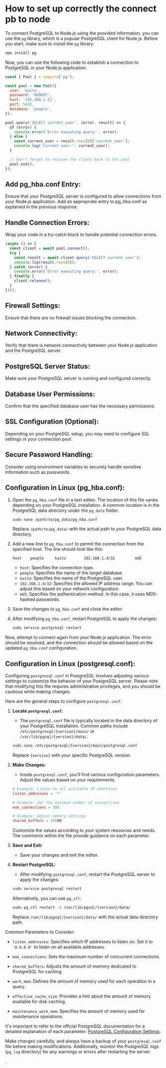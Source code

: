 # How to set up correctly the connect pb to node

To connect PostgreSQL to Node.js using the provided information, you can use the `pg` library, which is a popular PostgreSQL client for Node.js. Before you start, make sure to install the `pg` library:

```bash
npm install pg
```

Now, you can use the following code to establish a connection to PostgreSQL in your Node.js application:

```javascript
const { Pool } = require('pg');

const pool = new Pool({
  user: 'kaito',
  password: '060697',
  host: '192.168.1.21',
  port: 5432,
  database: 'people',
});

pool.query('SELECT current_user', (error, result) => {
  if (error) {
    console.error('Error executing query:', error);
  } else {
    const current_user = result.rows[0]['current_user'];
    console.log('Current user:', current_user);
  }

  // Don't forget to release the client back to the pool
  pool.end();
});
```

## Add pg_hba.conf Entry:

Ensure that your PostgreSQL server is configured to allow connections from your Node.js application. Add an appropriate entry to pg_hba.conf as explained in the previous response.

## Handle Connection Errors:

Wrap your code in a try-catch block to handle potential connection errors.

```javascript
(async () => {
  const client = await pool.connect();
  try {
    const result = await client.query('SELECT current_user');
    console.log(result.rows[0]);
  } catch (error) {
    console.error('Error executing query:', error);
  } finally {
    client.release();
  }
})();
```

## Firewall Settings:

Ensure that there are no firewall issues blocking the connection.
## Network Connectivity:

Verify that there is network connectivity between your Node.js application and the PostgreSQL server.
## PostgreSQL Server Status:

Make sure your PostgreSQL server is running and configured correctly.
## Database User Permissions:

Confirm that the specified database user has the necessary permissions.
## SSL Configuration (Optional):

Depending on your PostgreSQL setup, you may need to configure SSL settings in your connection pool.
## Secure Password Handling:

Consider using environment variables to securely handle sensitive information such as passwords.
## Configuration in Linux (pg_hba.conf):

1. Open the `pg_hba.conf` file in a text editor. The location of this file varies depending on your PostgreSQL installation. A common location is in the PostgreSQL data directory under the `pg_data` folder.

   ```bash
   sudo nano /path/to/pg_data/pg_hba.conf
   ```

   Replace `/path/to/pg_data/` with the actual path to your PostgreSQL data directory.

2. Add a new line to `pg_hba.conf` to permit the connection from the specified host. The line should look like this:

   ```
   host    people     kaito        192.168.1.4/32         md5
   ```

   - `host`: Specifies the connection type.
   - `people`: Specifies the name of the target database.
   - `kaito`: Specifies the name of the PostgreSQL user.
   - `192.168.1.4/32`: Specifies the allowed IP address range. You can adjust this based on your network configuration.
   - `md5`: Specifies the authentication method. In this case, it uses MD5-hashed passwords.

3. Save the changes to `pg_hba.conf` and close the editor.

4. After modifying `pg_hba.conf`, restart PostgreSQL to apply the changes:

   ```bash
   sudo service postgresql restart
   ```

Now, attempt to connect again from your Node.js application. The error should be resolved, and the connection should be allowed based on the updated `pg_hba.conf` configuration.
## Configuration in Linux (postgresql.conf):
Configuring `postgresql.conf` in PostgreSQL involves adjusting various settings to customize the behavior of your PostgreSQL server. Please note that modifying this file requires administrative privileges, and you should be cautious while making changes.

Here are the general steps to configure `postgresql.conf`:

1. **Locate `postgresql.conf`:**
   - The `postgresql.conf` file is typically located in the data directory of your PostgreSQL installation. Common paths include `/etc/postgresql/{version}/main/` or `/var/lib/pgsql/{version}/data/`.

   ```bash
   sudo nano /etc/postgresql/{version}/main/postgresql.conf
   ```

   Replace `{version}` with your specific PostgreSQL version.

2. **Make Changes:**
   - Inside `postgresql.conf`, you'll find various configuration parameters. Adjust the values based on your requirements.

   ```conf
   # Example: Listen on all available IP addresses
   listen_addresses = '*'

   # Example: Set the maximum number of connections
   max_connections = 100

   # Example: Adjust memory settings
   shared_buffers = 256MB
   ```

   Customize the values according to your system resources and needs. The comments within the file provide guidance on each parameter.

3. **Save and Exit:**
   - Save your changes and exit the editor.

4. **Restart PostgreSQL:**
   - After modifying `postgresql.conf`, restart the PostgreSQL server to apply the changes:

   ```bash
   sudo service postgresql restart
   ```

   Alternatively, you can use `pg_ctl`:

   ```bash
   sudo pg_ctl restart -D /var/lib/pgsql/{version}/data/
   ```

   Replace `/var/lib/pgsql/{version}/data/` with the actual data directory path.

Common Parameters to Consider:

- `listen_addresses`: Specifies which IP addresses to listen on. Set it to `'0.0.0.0'` to listen on all available addresses.
  
- `max_connections`: Sets the maximum number of concurrent connections.

- `shared_buffers`: Adjusts the amount of memory dedicated to PostgreSQL for caching.

- `work_mem`: Defines the amount of memory used for each operation in a query.

- `effective_cache_size`: Provides a hint about the amount of memory available for disk caching.

- `maintenance_work_mem`: Specifies the amount of memory used for maintenance operations.

It's important to refer to the official PostgreSQL documentation for a detailed explanation of each parameter: [PostgreSQL Configuration Settings](https://www.postgresql.org/docs/current/runtime-config.html).

Make changes carefully, and always have a backup of your `postgresql.conf` file before making modifications. Additionally, monitor the PostgreSQL logs (`pg_log` directory) for any warnings or errors after restarting the server.

.